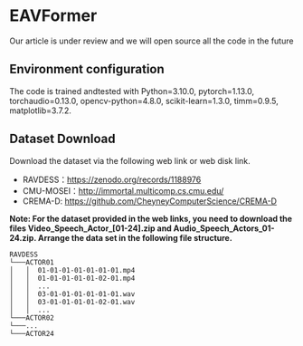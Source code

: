 # EAVFormer
Our article is under review and we will open source all the code in the future
## Environment configuration
The code is trained andtested with Python=3.10.0, pytorch=1.13.0, torchaudio=0.13.0, opencv-python=4.8.0, scikit-learn=1.3.0, timm=0.9.5, matplotlib=3.7.2.    

## Dataset Download
Download the dataset via the following web link or web disk link. 
- RAVDESS：https://zenodo.org/records/1188976
- CMU-MOSEI：http://immortal.multicomp.cs.cmu.edu/
- CREMA-D: https://github.com/CheyneyComputerScience/CREMA-D

**Note: For the dataset provided in the web links, you need to download the files Video_Speech_Actor_[01-24].zip and Audio_Speech_Actors_01-24.zip. Arrange the data set in the following file structure.**
```
RAVDESS
└───ACTOR01
│   │  01-01-01-01-01-01-01.mp4
│   │  01-01-01-01-01-02-01.mp4
│   │  ...
│   │  03-01-01-01-01-01-01.wav
│   │  03-01-01-01-01-02-01.wav
│   │  ...
└───ACTOR02
└───...
└───ACTOR24
```
